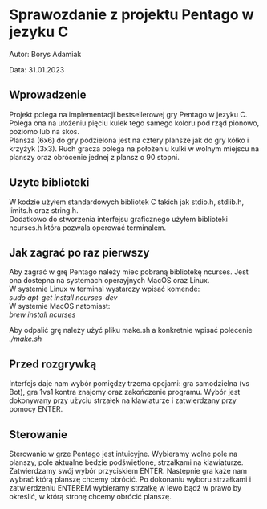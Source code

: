 # Sprawozdanie z projektu Pentago w jezyku C

Autor: Borys Adamiak

Data: 31.01.2023

## Wprowadzenie 
Projekt polega na implementacji bestsellerowej gry Pentago w jezyku C. Polega ona na ułożeniu pięciu kulek tego samego koloru pod rząd pionowo, poziomo lub na skos.  
Plansza (6x6) do gry podzielona jest na cztery plansze jak do gry kółko i krzyżyk (3x3). Ruch gracza polega na położeniu kulki w wolnym miejscu na planszy oraz obrócenie jednej z plansz o 90 stopni.

## Uzyte biblioteki
W kodzie użyłem standardowych bibliotek C takich jak stdio.h, stdlib.h, limits.h oraz string.h.  
Dodatkowo do stworzenia interfejsu graficznego użyłem biblioteki ncurses.h która pozwala operować terminalem.  

## Jak zagrać po raz pierwszy
Aby zagrać w grę Pentago należy miec pobraną bibliotekę ncurses. Jest ona dostepna na systemach operayjnych MacOS oraz Linux.  
W systemie Linux w terminal wystarczy wpisać komende:  
*sudo apt-get install ncurses-dev*  
W systemie MacOS natomiast:  
*brew install ncurses*  
  
Aby odpalić grę należy użyć pliku make.sh a konkretnie wpisać polecenie  
*./make.sh*  

## Przed rozgrywką

Interfejs daje nam wybór pomiędzy trzema opcjami: gra samodzielna (vs Bot), gra 1vs1 kontra znajomy oraz zakończenie programu. Wybór jest dokonywany przy użyciu strzałek na klawiaturze i zatwierdzany przy pomocy ENTER.

## Sterowanie

Sterowanie w grze Pentago jest intuicyjne. Wybieramy wolne pole na planszy, pole aktualne bedzie podświetlone, strzałkami na klawiaturze. Zatwierdzamy swój wybór przyciskiem ENTER. Nastepnie gra każe nam wybrać którą planszę chcemy obrócić. Po dokonaniu wyboru strzałkami i zatwierdzeniu ENTEREM wybieramy strzałkę w lewo bądź w prawo by określić, w którą stronę chcemy obrócić planszę.  


